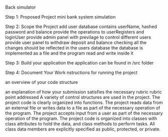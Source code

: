 
Back simulator

Step 1: Proposed Project
mini bank system simulation

Step 2: Scope the Project
add user database contains userName, hashed password  and balance
provide the operations to userRegisters and loginUser
provide admin panel with previlage to control different users
provide user panel to withdraw deposit and balance checking
all the changes should be reflected in the users database
the database is implemented as a file and the program read and write inside it

Step 3: Build your application
the application can be found in /src folder

Step 4: Document Your Work
nstructions for running the project

an overview of your code structure

an explanation of how your submission satisfies the necessary rubric
rubric point addressed
A variety of control structures are used in the project.
The project code is clearly organized into functions.
The project reads data from an external file or writes data to a file as part of the necessary operation of the program.
The project accepts input from a user as part of the necessary operation of the program.
The project code is organized into classes with class attributes to hold the data, and class methods to perform tasks.
All class data members are explicitly specified as public, protected, or private.




